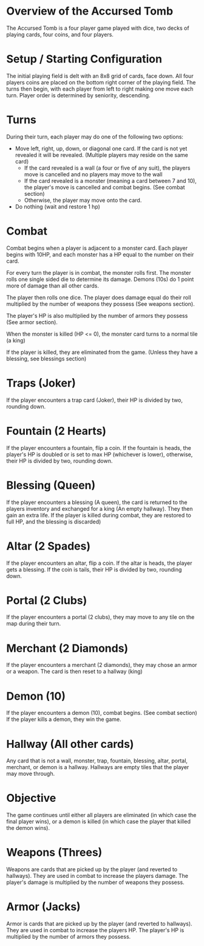 # Overview of the Accursed Tomb
The Accursed Tomb is a four player game played with dice, two decks of playing cards, four coins, and four players.

# Setup / Starting Configuration
The initial playing field is delt with an 8x8 grid of cards, face down.
All four players coins are placed on the bottom right corner of the playing field.
The turns then begin, with each player from left to right making one move each turn.
Player order is determined by seniority, descending.

# Turns
During their turn, each player may do one of the following two options:
- Move left, right, up, down, or diagonal one card. If the card is not yet revealed it will be revealed. (Multiple players may reside on the same card)
    - If the card revealed is a wall (a four or five of any suit), the players move is cancelled and no players may move to the wall
    - If the card revealed is a monster (meaning a card between 7 and 10), the player's move is cancelled and combat begins. (See combat section)
    - Otherwise, the player may move onto the card.
- Do nothing (wait and restore 1 hp)
# Combat
Combat begins when a player is adjacent to a monster card. Each player begins with 10HP, and each monster has a HP equal to the number on their card.

For every turn the player is in combat, the monster rolls first. The monster rolls one single sided die to determine its damage. Demons (10s) do 1 point more of damage than all other cards.

The player then rolls one dice. The player does damage equal do their roll multiplied by the number of weapons they possess (See weapons section).

The player's HP is also multiplied by the number of armors they possess (See armor section).

When the monster is killed (HP <= 0), the monster card turns to a normal tile (a king)

If the player is killed, they are eliminated from the game. (Unless they have a blessing, see blessings section)

# Traps (Joker)
If the player encounters a trap card (Joker), their HP is divided by two, rounding down.

# Fountain (2 Hearts)
If the player encounters a fountain, flip a coin. If the fountain is heads, the player's HP is doubled or is set to max HP (whichever is lower), otherwise, their HP is divided by two, rounding down.

# Blessing (Queen)
If the player encounters a blessing (A queen), the card is returned to the players inventory and exchanged for a king (An empty hallway). They then gain an extra life. If the player is killed during combat, they are restored to full HP, and the blessing is discarded)
# Altar (2 Spades)
If the player encounters an altar, flip a coin. If the altar is heads, the player gets a blessing. If the coin is tails, their HP is divided by two, rounding down.

# Portal (2 Clubs)
If the player encounters a portal (2 clubs), they may move to any tile on the map during their turn.

# Merchant (2 Diamonds)
If the player encounters a merchant (2 diamonds), they may chose an armor or a weapon. The card is then reset to a hallway (king)

# Demon (10)
If the player encounters a demon (10), combat begins. (See combat section)
If the player kills a demon, they win the game.

# Hallway (All other cards)
Any card that is not a wall, monster, trap, fountain, blessing, altar, portal, merchant, or demon is a hallway. Hallways are empty tiles that the player may move through.

# Objective
The game continues until either all players are eliminated (in which case the final player wins), or a demon is killed (in which case the player that killed the demon wins).

# Weapons (Threes)
Weapons are cards that are picked up by the player (and reverted to hallways). They are used in combat to increase the players damage. The player's damage is multiplied by the number of weapons they possess.

# Armor (Jacks)
Armor is cards that are picked up by the player (and reverted to hallways). They are used in combat to increase the players HP. The player's HP is multiplied by the number of armors they possess.
